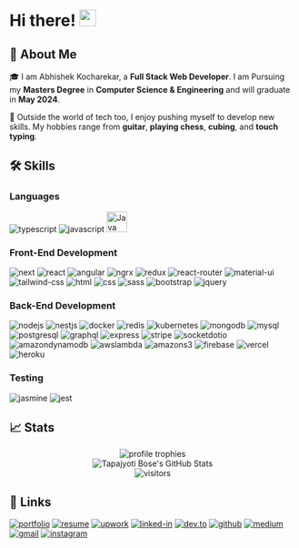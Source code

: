 # Hi there! <img src="https://media.giphy.com/media/hvRJCLFzcasrR4ia7z/giphy.gif" width="29px" height="29px">

## 🚀 About Me

🎓 I am Abhishek Kocharekar, a **Full Stack Web Developer**. I am Pursuing my **Masters Degree** in **Computer Science & Engineering** and will graduate in **May 2024**.

🎸 Outside the world of tech too, I enjoy pushing myself to develop new skills. My hobbies range from **guitar**, **playing chess**, **cubing**, and **touch typing**.

## 🛠️ Skills

### Languages

![typescript](https://img.shields.io/badge/TypeScript-3178C6?style=for-the-badge&logo=typescript&logoColor=white)
![javascript](https://img.shields.io/badge/JavaScript-323330?style=for-the-badge&logo=javascript&logoColor=F7DF1E)
<a href="https://www.oracle.com/java/" target="_blank" rel="noreferrer"><img src="https://raw.githubusercontent.com/danielcranney/readme-generator/main/public/icons/skills/java-colored.svg" width="36" height="36" alt="Java" /></a>

### Front-End Development

![next](https://img.shields.io/badge/Next-000000?style=for-the-badge&logo=nextdotjs&logoColor=FFFFFF)
![react](https://img.shields.io/badge/React-20232A?style=for-the-badge&logo=react&logoColor=61DAFB)
![angular](https://img.shields.io/badge/Angular-FFFFFF?style=for-the-badge&logo=angular&logoColor=DD0031)
![ngrx](https://img.shields.io/badge/ngrx-BA2BD2?style=for-the-badge&logo=ngrx&logoColor=DD0031)
![redux](https://img.shields.io/badge/Redux-593D88?style=for-the-badge&logo=redux&logoColor=white)
![react-router](https://img.shields.io/badge/React_Router-CA4245?style=for-the-badge&logo=react-router&logoColor=white)
![material-ui](https://img.shields.io/badge/Material_UI-0081CB?style=for-the-badge&logo=mui&logoColor=white)
![tailwind-css](https://img.shields.io/badge/tailwind_css-06B6D4?style=for-the-badge&logo=tailwind-css&logoColor=white)
![html](https://img.shields.io/badge/HTML5-E34F26?style=for-the-badge&logo=html5&logoColor=white)
![css](https://img.shields.io/badge/CSS3-1572B6?style=for-the-badge&logo=css3&logoColor=white)
![sass](https://img.shields.io/badge/SASS-CC6699?style=for-the-badge&logo=sass&logoColor=white)
![bootstrap](https://img.shields.io/badge/Bootstrap-563D7C?style=for-the-badge&logo=bootstrap&logoColor=white)
![jquery](https://img.shields.io/badge/jQuery-0769AD?style=for-the-badge&logo=jquery&logoColor=white)

### Back-End Development

![nodejs](https://img.shields.io/badge/nodejs-339933?style=for-the-badge&logo=nodedotjs&logoColor=white)
![nestjs](https://img.shields.io/badge/nestjs-E0234E?style=for-the-badge&logo=nestjs&logoColor=white)
![docker](https://img.shields.io/badge/docker-2496ED?style=for-the-badge&logo=docker&logoColor=white)
![redis](https://img.shields.io/badge/redis-DC382D?style=for-the-badge&logo=redis&logoColor=white)
![kubernetes](https://img.shields.io/badge/kubernetes-326CE5?style=for-the-badge&logo=kubernetes&logoColor=white)
![mongodb](https://img.shields.io/badge/mongodb-47A248?style=for-the-badge&logo=mongodb&logoColor=white)
![mysql](https://img.shields.io/badge/mysql-4479A1?style=for-the-badge&logo=mysql&logoColor=white)
![postgresql](https://img.shields.io/badge/postgresql-4169E1?style=for-the-badge&logo=postgresql&logoColor=white)
![graphql](https://img.shields.io/badge/GraphQL-E434AA?style=for-the-badge&logo=graphql&logoColor=white)
![express](https://img.shields.io/badge/express-000000?style=for-the-badge&logo=express&logoColor=white)
![stripe](https://img.shields.io/badge/stripe-008CDD?style=for-the-badge&logo=stripe&logoColor=white)
![socketdotio](https://img.shields.io/badge/socketio-010101?style=for-the-badge&logo=socketdotio&logoColor=white)
![amazondynamodb](https://img.shields.io/badge/amazondynamodb-0B53CE?style=for-the-badge&logo=amazondynamodb&logoColor=white)
![awslambda](https://img.shields.io/badge/awslambda-FF9900?style=for-the-badge&logo=awslambda&logoColor=white)
![amazons3](https://img.shields.io/badge/amazons3-569A31?style=for-the-badge&logo=amazons3&logoColor=white)
![firebase](https://img.shields.io/badge/Firebase-ffaa00?style=for-the-badge&logo=Firebase&logoColor=white)
![vercel](https://img.shields.io/badge/Vercel-000000?style=for-the-badge&logo=Vercel&logoColor=white)
![heroku](https://img.shields.io/badge/Heroku-430098?style=for-the-badge&logo=heroku&logoColor=white)


### Testing

![jasmine](https://img.shields.io/badge/jasmine-8A4182?style=for-the-badge&logo=jasmine&logoColor=white)
![jest](https://img.shields.io/badge/Jest-C21325?style=for-the-badge&logo=jest&logoColor=white)


## 📈 Stats

<div align="center">
    <img src="https://github-profile-trophy.vercel.app/?username=abhishekkocharekar&row=1&column=6&margin-h=8&theme=darkhub&count_private=true&margin-w=15&no-frame=true" alt="profile trophies" />
    <br />
    <img src="https://github-readme-stats.vercel.app/api?username=abhishekkocharekar&show_icons=true&hide_border=true" alt="Tapajyoti Bose's GitHub Stats">
    <br />
    <img src="https://visitor-badge.laobi.icu/badge?page_id=abhishekkocharekar.abhishekkocharekar" alt="visitors">
</div>

## 🔗 Links

[![portfolio](https://img.shields.io/badge/Portfolio-5340ff?style=for-the-badge&logo=Google-chrome&logoColor=white)](https://tapajyoti-bose.vercel.app/)
[![resume](https://img.shields.io/badge/Resume-4285F4?style=for-the-badge&logo=read-the-docs&logoColor=white)](https://firebasestorage.googleapis.com/v0/b/tapajyoti-bose.appspot.com/o/Tapajyoti%20Bose.pdf?alt=media&token=68b3f3e3-cf56-4666-b4fa-9897c80eec2e)
[![upwork](https://img.shields.io/badge/Upwork-6FDA44?style=for-the-badge&logo=Upwork&logoColor=white)](https://www.upwork.com/freelancers/~01c12e516ee1d35044)
[![linked-in](https://img.shields.io/badge/Linked_In-0077B5?style=for-the-badge&logo=LinkedIn&logoColor=white)](https://www.linkedin.com/in/tapajyoti-bose/)
[![dev.to](https://img.shields.io/badge/Dev.to-0A0A0A?style=for-the-badge&logo=DevdotTo&logoColor=white)](https://dev.to/ruppysuppy)
[![github](https://img.shields.io/badge/GitHub-000000?style=for-the-badge&logo=GitHub&logoColor=white)](https://github.com/ruppysuppy)
[![medium](https://img.shields.io/badge/medium-000000?style=for-the-badge&logo=medium&logoColor=white)](https://tapajyoti-bose.medium.com/)
[![gmail](https://img.shields.io/badge/Gmail-D14836?style=for-the-badge&logo=Gmail&logoColor=white)](mailto:tapajyotibose2003@gmail.com)
[![instagram](https://img.shields.io/badge/Instagram-E4405F?style=for-the-badge&logo=instagram&logoColor=white)](https://www.instagram.com/tapajyotib/)

